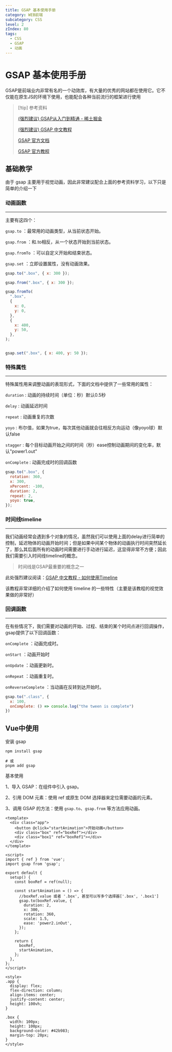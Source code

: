 ```yaml
---
title: GSAP 基本使用手册
category: WEB前端
subcategory: CSS
level: 2
zIndex: 80
tags:
  - CSS
  - GSAP
  - 动画
---
```


# GSAP 基本使用手册

GSAP是前端业内非常有名的一个动效库，有大量的优秀的网站都在使用它。它不仅能在原生JS的环境下使用，也能配合各种当前流行的框架进行使用

> [!tip] 参考资料
>
> [(强烈建议) GSAP从入门到精通 - 稀土掘金](https://juejin.cn/post/7207973807775744055)
>
> [(强烈建议) GSAP 中文教程](https://gsap.framer.wiki/stated)
>
> [GSAP 官方文档](https://gsap.com/docs/v3/GSAP/)
>
> [GSAP 官方教程](https://gsap.com/resources/get-started) 

## 基础教学

由于 gsap 主要用于视觉动画，因此非常建议配合上面的参考资料学习，以下只是简单的介绍一下

### 动画函数

---

主要有这四个：

`gsap.to` ：最常用的动画类型，从当前状态开始。

`gsap.from` ：和.to相反，从一个状态开始到当前状态。

`gsap.fromTo` ：可以自定义开始和结束状态。

`gsap.set` ：立即设置属性，没有动画效果。

```javascript
gsap.to(".box", { x: 300 });

gsap.from(".box", { x: 300 });

gsap.fromTo(
  ".box",
  {
    x: 0,
    y: 0,
  },
  {
    x: 400,
    y: 50,
  },
);


gsap.set(".box", { x: 400, y: 50 });
```

### 特殊属性

---

特殊属性用来调整动画的表现形式，下面的文档中提供了一些常用的属性：

`duration` :  动画的持续时间（单位：秒）默认0.5秒

`delay` :  动画延迟时间

`repeat` :  动画重复的次数

`yoyo` :  布尔值，如果为true，每次其他动画就会往相反方向运动（像yoyo球）默认false

`stagger` :  每个目标动画开始之间的时间（秒）ease控制动画期间的变化率，默认"power1.out"

`onComplete` :  动画完成时的回调函数


```javascript
gsap.to(".box", {
  rotation: 360,
  x: 300,
  xPercent: -100,
  duration: 2,
  repeat: 2,
  yoyo: true,
});
```


### 时间线timeline

---

我们动画经常会遇到多个对象的情况，虽然我们可以使用上面的delay进行简单的控制，延迟物体的动画开始时间；但是如果中间某个物体的动画执行时间突然延长了，那么其后面所有的动画时间需要进行手动进行延迟，这显得非常不方便；因此我们需要引入时间线timeline的概念。

> 时间线是GSAP最重要的概念之一

此处强烈建议阅读：[GSAP 中文教程 - 如何使用Timeline](https://gsap.framer.wiki/timelines)

该教程非常详细的介绍了如何使用 timeline 的一些特性（主要是该教程的视觉效果做的非常好）


### 回调函数

---

在有些情况下，我们需要对动画的开始、过程、结束的某个时间点进行回调操作，gsap提供了以下回调函数：

`onComplete` ：动画完成时。

`onStart` ：动画开始时

`onUpdate` ：动画更新时。

`onRepeat` ：动画重复时。

`onReverseComplete` ：当动画在反转到达开始时。

```javascript
gsap.to(".class", {
  x: 100, 
  onComplete: () => console.log("the tween is complete")
})
```

## Vue中使用

安装 gsap 

```shell
npm install gsap

# 或
pnpm add gsap
```

基本使用

1、导入 GSAP：在组件中引入 gsap。

2、引用 DOM 元素：使用 ref 或原生 DOM 选择器来定位需要动画的元素。

3、调用 GSAP 的方法：使用 `gsap.to`、`gsap.from` 等方法应用动画。


```vue
<template>
  <div class="app">
    <button @click="startAnimation">开始动画</button>
    <div class="box" ref="boxRef"></div>
    <div class="box1" ref="boxRef1"></div>
  </div>
</template>

<script>
import { ref } from 'vue';
import gsap from 'gsap';

export default {
  setup() {
    const boxRef = ref(null);

    const startAnimation = () => {
      //boxRef.value 或者 '.box', 甚至可以写多个选择器['.box', '.box1']
      gsap.to(boxRef.value, {
        duration: 2,
        x: 300,
        rotation: 360,
        scale: 1.5,
        ease: 'power2.inOut',
      });
    };

    return {
      boxRef,
      startAnimation,
    };
  },
};
</script>

<style>
.app {
  display: flex;
  flex-direction: column;
  align-items: center;
  justify-content: center;
  height: 100vh;
}

.box {
  width: 100px;
  height: 100px;
  background-color: #42b983;
  margin-top: 20px;
}
</style>
```

